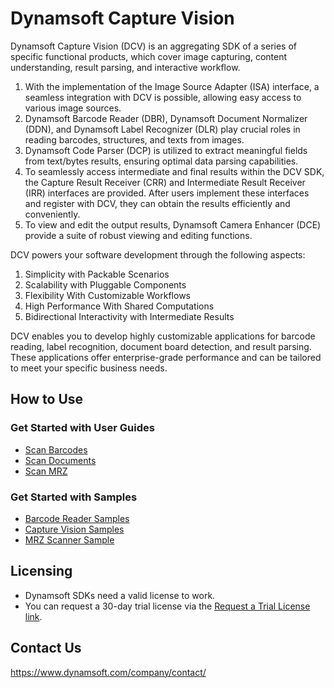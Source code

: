 # Dynamsoft Capture Vision

Dynamsoft Capture Vision (DCV) is an aggregating SDK of a series of specific functional products, which cover image capturing, content understanding, result parsing, and interactive workflow.

1. With the implementation of the Image Source Adapter (ISA) interface, a seamless integration with DCV is possible, allowing easy access to various image sources.
2. Dynamsoft Barcode Reader (DBR), Dynamsoft Document Normalizer (DDN), and Dynamsoft Label Recognizer (DLR) play crucial roles in reading barcodes, structures, and texts from images.
3. Dynamsoft Code Parser (DCP) is utilized to extract meaningful fields from text/bytes results, ensuring optimal data parsing capabilities.
4. To seamlessly access intermediate and final results within the DCV SDK, the Capture Result Receiver (CRR) and Intermediate Result Receiver (IRR) interfaces are provided. After users implement these interfaces and register with DCV, they can obtain the results efficiently and conveniently.
5. To view and edit the output results, Dynamsoft Camera Enhancer (DCE) provide a suite of robust viewing and editing functions.

DCV powers your software development through the following aspects:

1. Simplicity with Packable Scenarios
2. Scalability with Pluggable Components
3. Flexibility With Customizable Workflows
4. High Performance With Shared Computations
5. Bidirectional Interactivity with Intermediate Results

DCV enables you to develop highly customizable applications for barcode reading, label recognition, document board detection, and result parsing. These applications offer enterprise-grade performance and can be tailored to meet your specific business needs.

## How to Use

### Get Started with User Guides

- [Scan Barcodes](https://www.dynamsoft.com/barcode-reader/docs/mobile/programming/objectivec-swift/user-guide.html)
- [Scan Documents](https://www.dynamsoft.com/document-normalizer/docs/mobile/programming/ios/user-guide.html?product=dcv&lang=objectivec-swift)
- [Scan MRZ](https://www.dynamsoft.com/capture-vision/docs/mobile/programming/ios/user-guide/mrz.html)

### Get Started with Samples

- [Barcode Reader Samples](https://github.com/Dynamsoft/barcode-reader-mobile-samples)
- [Capture Vision Samples](https://github.com/Dynamsoft/capture-vision-mobile-samples)
- [MRZ Scanner Sample](https://github.com/Dynamsoft/mrz-scanner-mobile)

## Licensing

- Dynamsoft SDKs need a valid license to work.
- You can request a 30-day trial license via the [Request a Trial License link](https://www.dynamsoft.com/customer/license/trialLicense?product=dcv&package=mobile&utm_source=github).

## Contact Us

https://www.dynamsoft.com/company/contact/
